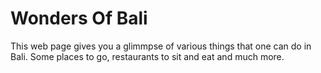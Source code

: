 # Wonders Of Bali

This web page gives you a glimmpse of various things that one can do in Bali. Some places to go, restaurants to sit and eat and much more.
